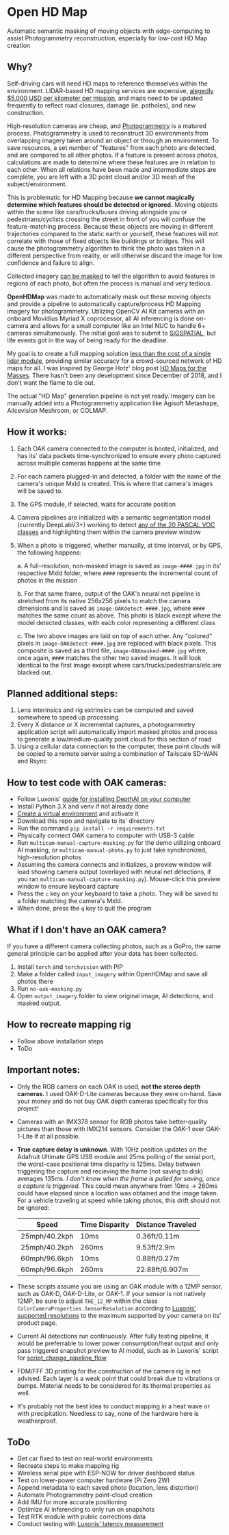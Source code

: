 # Open HD Map

Automatic semantic masking of moving objects with edge-computing to assist Photogrammetry reconstruction, especially for low-cost HD Map creation

## Why?
Self-driving cars will need HD maps to reference themselves within the environment. LIDAR-based HD mapping services are expensive, [alegedly $5,000 USD per kilometer per mission](https://medium.com/syncedreview/the-golden-age-of-hd-mapping-for-autonomous-driving-b2a2ec4c11d), and maps need to be updated frequently to reflect road closures, damage (ie. potholes), and new construction. 

High-resolution cameras are cheap, and [Photogrammetry](https://alicevision.org/#photogrammetry) is a matured process. Photogrammetry is used to reconstruct 3D environments from overlapping imagery taken around an object or through an environment. To save resources, a set number of "features" from each photo are detected, and are compared to all other photos. If a feature is present across photos, calculations are made to determine where these features are in relation to each other. When all relations have been made and intermediate steps are complete, you are left with a 3D point cloud and/or 3D mesh of the subject/environment.

This is problematic for HD Mapping because **we cannot magically determine which features should be detected or ignored.** Moving objects within the scene like cars/trucks/buses driving alongside you or pedestrians/cyclists crossing the street in front of you will confuse the feature-matching process. Because these objects are moving in different trajectories compared to the static earth or yourself, these features will not correlate with those of fixed objects like buildings or bridges. This will cause the photogrammetry algorithm to think the photo was taken in a different perspective from reality, or will otherwise discard the image for low confidence and failure to align. 

Collected imagery [can be masked](https://agisoft.freshdesk.com/support/solutions/articles/31000153479-working-with-masks) to tell the algorithm to avoid features in regions of each photo, but often the process is manual and very tedious. 

**OpenHDMap** was made to automatically mask out these moving objects and provide a pipeline to automatically capture/process HD Mapping imagery for photogrammetry. Utilizing OpenCV AI Kit cameras with an onboard Movidius Myriad X coprocessor, all AI inferencing is done on-camera and allows for a small computer like an Intel NUC to handle 6+ cameras simultaneously. The initial goal was to submit to [SIGSPATIAL,](https://sigspatial2023.sigspatial.org/) but life events got in the way of being ready for the deadline. 

My goal is to create a full mapping solution [less than the cost of a single lidar module](https://www.geoweeknews.com/news/velodyne-cuts-vlp-16-lidar-price-4k), providing similar accuracy for a crowd-sourced network of HD maps for all. I was inspired by George Hotz' blog post [HD Maps for the Masses](https://comma-ai.medium.com/hd-maps-for-the-masses-9a0d582dd274). There hasn't been any development since December of 2018, and I don't want the flame to die out.

The actual "HD Map" generation pipeline is not yet ready. Imagery can be manually added into a Photogrammetry application like Agisoft Metashape, Alicevision Meshroom, or COLMAP.

## How it works:
1. Each OAK camera connected to the computer is booted, initialized, and has its' data packets time-synchronized to ensure every photo captured across multiple cameras happens at the same time
2. For each camera plugged-in and detected, a folder with the name of the camera's unique MxId is created. This is where that camera's images will be saved to.
3. The GPS module, if selected, waits for accurate position
4. Camera pipelines are initialized with a semantic segmentation model (currently DeepLabV3+) working to detect [any of the 20 PASCAL VOC classes](http://host.robots.ox.ac.uk/pascal/VOC/) and highlighting them within the camera preview window
5. When a photo is triggered, whether manually, at time interval, or by GPS, the following happens:
   
   a. A full-resolution, non-masked image is saved as `image-####.jpg` in its' respective MxId folder, where `####` represents the incremental count of photos in the mission
   
   b. For that same frame, output of the OAK's neural net pipeline is stretched from its native 256x256 pixels to match the camera dimensions and is saved as `image-OAKdetect-####.jpg`, where `####` matches the same count as above. This photo is black except where the model detected classes, with each color representing a different class

   c. The two above images are laid on top of each other. Any "colored" pixels in `image-OAKdetect-####.jpg` are replaced with black pixels. This composite is saved as a third file, `image-OAKmasked-####.jpg` where, once again, `####` matches the other two saved images. It will look identical to the first image except where cars/trucks/pedestrians/etc are blacked out.


## Planned additional steps:
1. Lens interinsics and rig extrinsics can be computed and saved somewhere to speed up processing
2. Every X distance or X incremental captures, a photogrammetry application script will automatically import masked photos and process to generate a low/medium-quality point cloud for this section of road
3. Using a cellular data connection to the computer, these point clouds will be copied to a remote server using a combination of Tailscale SD-WAN and Rsync 

## How to test code with OAK cameras:
* Follow Luxonis' [guide for installing DepthAI on your computer](https://docs.luxonis.com/projects/api/en/latest/install/)
* Install Python 3.X and venv if not already done
* [Create a virtual environment](https://www.freecodecamp.org/news/how-to-setup-virtual-environments-in-python/) and activate it
* Download this repo and navigate to its' directory
* Run the command `pip install -r requirements.txt`
* Physically connect OAK camera to computer with USB-3 cable
* Run `multicam-manual-capture-masking.py` for the demo utilizing onboard AI masking, or `multicam-manual-photo.py` to just take synchronized, high-resolution photos
* Assuming the camera connects and initializes, a preview window will load showing camera output (overlayed with neural net detections, if you ran `multicam-manual-capture-masking.py`). Mouse-click this preview window to ensure keyboard capture
* Press the `c` key on your keyboard to take a photo. They will be saved to a folder matching the camera's MxId.
* When done, press the `q` key to quit the program

## What if I don't have an OAK camera?
If you have a different camera collecting photos, such as a GoPro, the same general principle can be applied after your data has been collected.
  1. Install `torch` and `torchvision` with PIP
  2. Make a folder called `input_imagery` within OpenHDMap and save all photos there 
  3. Run `no-oak-masking.py` 
  4. Open `output_imagery` folder to view original image, AI detections, and masked output.


## How to recreate mapping rig
* Follow above installation steps
* ToDo

## Important notes:
* Only the RGB camera on each OAK is used, **not the stereo depth cameras.** I used OAK-D-Lite cameras because they were on-hand. Save your money and do not buy OAK depth cameras specifically for this project!

* Cameras with an IMX378 sensor for RGB photos take better-quality pictures than those with IMX214 sensors. Consider the OAK-1 over OAK-1-Lite if at all possible.

* **True capture delay is unknown**. With 10Hz position updates on the Adafruit Ultimate GPS USB module and 25ms polling of the serial port, the worst-case positional time disparity is 125ms. Delay between triggering the capture and recieving the frame (not saving to disk) averages 135ms. *I don't know when the frame is pulled for saving, once a capture is triggered.* This could mean anywhere from 10ms -> 260ms could have elapsed since a location was obtained and the image taken. For a vehicle traveling at speed while taking photos, this drift should not be ignored:

  | Speed  | Time Disparity | Distance Traveled |
  | ------ | -------------- | ----------------- |
  | 25mph/40.2kph  | 10ms | 0.36ft/0.11m |
  | 25mph/40.2kph  |  260ms | 9.53ft/2.9m |
  | 60mph/96.6kph | 10ms | 0.88ft/0.27m |
  | 60mph/96.6kph | 260ms | 22.88ft/6.907m |
  


* These scripts assume you are using an OAK module with a 12MP sensor, such as OAK-D, OAK-D-Lite, or OAK-1. If your sensor is not natively 12MP, be sure to adjust `THE_12_MP` within the class `ColorCameraProperties.SensorResolution` according to [Luxonis' supported resolutions](https://docs.luxonis.com/projects/api/en/latest/references/python/#depthai.ColorCameraProperties.SensorResolution) to the maximum supported by your camera on its' product page.

* Current AI detections run continuously. After fully testing pipeline, it would be preferrable to lower power consumption/heat output and only pass triggered snapshot preview to AI model, such as in Luxonis' script for [script_change_pipeline_flow](https://docs.luxonis.com/projects/api/en/latest/samples/Script/script_change_pipeline_flow/)

* FDM/FFF 3D printing for the construction of the camera rig is not advised. Each layer is a weak point that could break due to vibrations or bumps. Material needs to be considered for its thermal properties as well.

* It's probably not the best idea to conduct mapping in a heat wave or with precipitation. Needless to say, none of the hardware here is weatherproof.


## ToDo
* Get car fixed to test on real-world environments
* Recreate steps to make mapping rig
* Wireless serial pipe with ESP-NOW for driver dashboard status 
* Test on lower-power computer hardware (Pi Zero 2W)
* Append metadata to each saved photo (location, lens distortion)
* Automate Photogrammetry point-cloud creation
* Add IMU for more accurate positioning
* Optimize AI inferencing to only run on snapshots
* Test RTK module with public corrections data
* Conduct testing with [Luxonis' latency measurement](https://docs.luxonis.com/projects/api/en/latest/samples/host_side/latency_measurement/)